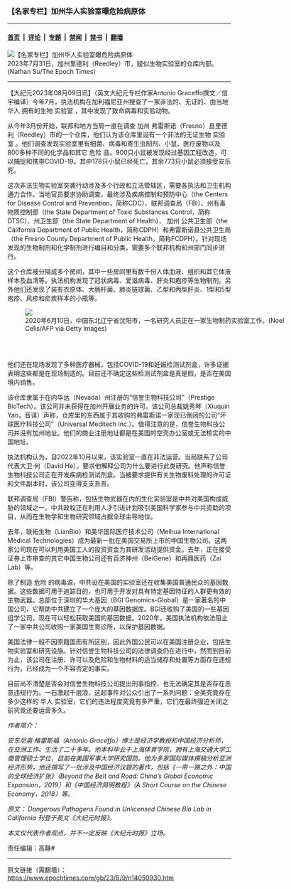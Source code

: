 ### 【名家专栏】加州华人实验室曝危险病原体

---

#### [首页](../../../..?n14050930) &nbsp;|&nbsp; [评论](../../../../../epoch-comment?n14050930) &nbsp;|&nbsp; [专题](../../../../../epoch-special?n14050930) &nbsp;|&nbsp; [禁闻](../../../../../epoch-news?n14050930) &nbsp;|&nbsp; [禁书](../../../../../books?n14050930) &nbsp;|&nbsp; [翻墙](https://github.com/gfw-breaker/nogfw/blob/master/README.md?n14050930)


<div><img alt="【名家专栏】加州华人实验室曝危险病原体" class="attachment-djy_600_400 size-djy_600_400 wp-post-image" src="https://i.epochtimes.com/assets/uploads/2023/08/id14050933-PhotobyNathanSu_9_2023_07_31_9b901df086e1870d52a4a4eb-870x522-600x384.jpg"/>
<div class="caption">
 2023年7月31日，加州里德利（Reedley）市，疑似生物实验室的仓库内部。(Nathan Su/The Epoch Times)
</div></div><hr/><div class="post_content" id="artbody" itemprop="articleBody">
 <!-- article content begin -->
 <p>
  【大纪元2023年08月09日讯】（英文大纪元专栏作家Antonio Graceffo撰文／信宇编译）今年7月，执法机构在加利福尼亚州搜查了一家非法的、无证的、由当地
  <ok href="https://www.epochtimes.com/gb/tag/%E5%8D%8E%E4%BA%BA.html">
   华人
  </ok>
  拥有的生物
  <ok href="https://www.epochtimes.com/gb/tag/%E5%AE%9E%E9%AA%8C%E5%AE%A4.html">
   实验室
  </ok>
  ，其中发现了致命病毒和实验动物。
 </p>
 <p>
  从今年3月份开始，联邦和地方当局一直在调查
  <ok href="https://www.epochtimes.com/gb/tag/%E5%8A%A0%E5%B7%9E.html">
   加州
  </ok>
  弗雷斯诺（Fresno）县里德利（Reedley）市的一个仓库，他们认为该仓库里设有一个非法的无证生物
  <ok href="https://www.epochtimes.com/gb/tag/%E5%AE%9E%E9%AA%8C%E5%AE%A4.html">
   实验室
  </ok>
  。他们调查发现实验室里有细菌、病毒和寄生虫制剂、小鼠、医疗废物以及800多种不同的化学品和其它
  <ok href="https://www.epochtimes.com/gb/tag/%E5%8D%B1%E9%99%A9.html">
   危险
  </ok>
  品。900只小鼠被发现经过基因工程改造，可以捕捉和携带COVID-19。其中178只小鼠已经死亡，其余773只小鼠必须接受安乐死。
 </p>
 <p>
  这次非法生物实验室突袭行动涉及多个行政和立法管辖区，需要各执法和卫生机构通力合作。当地官员要求协助调查，最终涉及疾病控制和预防中心（the Centers for Disease Control and Prevention，简称CDC）、联邦调查局（FBI）、州有毒物质控制部（the State Department of Toxic Substances Control，简称DTSC）、州卫生部（the State Department of Health）、
  <ok href="https://www.epochtimes.com/gb/tag/%E5%8A%A0%E5%B7%9E.html">
   加州
  </ok>
  公共卫生部（the California Department of Public Health，简称CDPH）和弗雷斯诺县公共卫生局（the Fresno County Department of Public Health，简称FCDPH）。针对现场发现的生物制剂和化学制剂进行编目和分类，需要多个联邦机构和州部门同步进行。
 </p>
 <p>
  这个仓库被分隔成多个房间，其中一些房间里有数千份人体血液、组织和其它体液样本及血清等。执法机构发现了冠状病毒、爱滋病毒、肝炎和疱疹等生物制剂。另外他们还发现了装有衣原体、大肠杆菌、肺炎链球菌、乙型和丙型肝炎、1型和5型疱疹、风疹和疟疾样本的小瓶等。
 </p>
 <figure class="wp-caption aligncenter" style="width: 600px">
  <ok href="  https://www.theepochtimes.com/_next/image?url=https://img.theepochtimes.com/assets/uploads/2021/04/24/GettyImages-1219071027-1200x800.jpg&amp;w=1200&amp;q=75" rel="noreferrer noopener" target="_blank">
   <img class="" src=" https://www.theepochtimes.com/_next/image?url=https://img.theepochtimes.com/assets/uploads/2021/04/24/GettyImages-1219071027-1200x800.jpg&amp;w=1200&amp;q=75"/>
  </ok>
  <br/><figcaption class="wp-caption-text">
   2020年6月10日，中国东北辽宁省沈阳市，一名研究人员正在一家生物制药实验室工作。(Noel Celis/AFP via Getty Images)
  </figcaption><br/>
 </figure><br/>
 <p>
  他们还在现场发现了多种医疗器械，包括COVID-19和妊娠检测试剂盒，许多证据表明这些都是在现场制造的。目前还不确定这些检测试剂盒是真是假，是否在美国境内销售。
 </p>
 <p>
  该仓库隶属于在内华达（Nevada）州注册的“信誉生物科技公司”（Prestige BioTech）。该公司并未获得在加州开展业务的许可。该公司总裁姚秀琴（Xiuquin Yao，音译）声称，仓库里的东西属于其收购的弗雷斯诺一家现已倒闭的公司“环球医疗科技公司”（Universal Meditech Inc.）。值得注意的是，信誉生物科技公司并没有加州地址。他们的商业注册地址都是在美国的空壳办公室或无法核实的中国地址。
 </p>
 <p>
  执法机构认为，自2022年10月以来，该实验室一直在非法运营。当局联系了公司代表大卫‧何（David He），要求他解释公司为什么要进行此类研究。他声称信誉生物科技公司正在开发疾病检测试剂盒。当被要求提供有关生物废料处理的许可证和文件副本时，该公司变得支支吾吾。
 </p>
 <p>
  联邦调查局（FBI）警告称，包括生物武器在内的生化实验室是中共对美国构成威胁的领域之一。中共政权正在利用人才引进计划吸引美国科学家参与中共资助的项目，从而在生物学和生物研究领域占据全球主导地位。
 </p>
 <p>
  去年，联拓生物（LianBio）和美华国际医疗技术公司（Meihua International Medical Technologies）成为最新一批在美国交易所上市的中国生物公司。这两家公司现在可以利用美国工人的投资资金为其研发活动提供资金。去年，正在接受证券上市审查的其它中国生物公司还有百济神州（BeiGene）和再鼎医药（Zai Lab）等。
 </p>
 <p>
  除了制造
  <ok href="https://www.epochtimes.com/gb/tag/%E5%8D%B1%E9%99%A9.html">
   危险
  </ok>
  的病毒源，中共设在美国的实验室还在收集美国普通民众的基因数据。这些数据可用于追踪目的，也可用于开发对具有特定基因特征的人群更有效的生物武器。总部位于深圳的华大基因（BGI Genomics-Global）是一家著名的中国公司，它帮助中共建立了一个庞大的基因数据库。BGI还收购了美国的一些基因组学公司，现在可以轻松获取美国的基因数据。2020年，美国执法机构依法阻止了一家中共公司收购一家美国生育诊所，以保护基因数据。
 </p>
 <p>
  美国法律一般不因原籍国而有所区别，因此外国公民可以在美国注册企业，包括生物实验室和研究设施。针对信誉生物科技公司的法律调查仍在进行中，然而到目前为止，该公司在注册、许可以及危险和生物材料的适当储存和处置等方面存在违规行为，已经成为一个不容否定的事实。
 </p>
 <p>
  目前尚不清楚是否会对信誉生物科技公司提出刑事指控，也无法确定其是否存在恶意违规行为。一石激起千层浪，这起事件对公众引出了一系列问题：全美究竟存在多少这样的
  <ok href="https://www.epochtimes.com/gb/tag/%E5%8D%8E%E4%BA%BA.html">
   华人
  </ok>
  实验室，它们的违法程度究竟有多严重，它们在最终强迫关闭之前究竟还要运营多久。
 </p>
 <p>
  <em>
   作者简介：
  </em>
 </p>
 <p>
  <em>
   安东尼奥‧格雷斯福（Antonio Graceffo）博士是经济学教授和中国经济分析师，在亚洲工作、生活了二十多年。他本科毕业于上海体育学院，拥有上海交通大学工商管理硕士学位，目前在美国军事大学研究国防。他为多家国际媒体撰稿分析亚洲经济形势，他还撰写了一批涉及中国经济议题的著作，包括《一带一路之外：中国的全球经济扩张》（Beyond the Belt and Road: China’s Global Economic Expansion，2019）和《中国经济简明教程》（A Short Course on the Chinese Economy，2018）等。
  </em>
 </p>
 <p>
  <em>
   原文：
   <ok href="https://www.theepochtimes.com/opinion/dangerous-pathogens-found-in-unlicensed-chinese-bio-lab-in-california-5438857">
    Dangerous Pathogens Found in Unlicensed Chinese Bio Lab in California
   </ok>
   刊登于英文《大纪元时报》。
  </em>
 </p>
 <p>
  <em>
   本文仅代表作者观点，并不一定反映《大纪元时报》立场。
  </em>
 </p>
 <p>
  责任编辑：高静#
 </p>
 <!-- article content end -->
 <div id="below_article_ad">
 </div>
</div>


---

原文链接（需翻墙）：https://www.epochtimes.com/gb/23/8/9/n14050930.htm